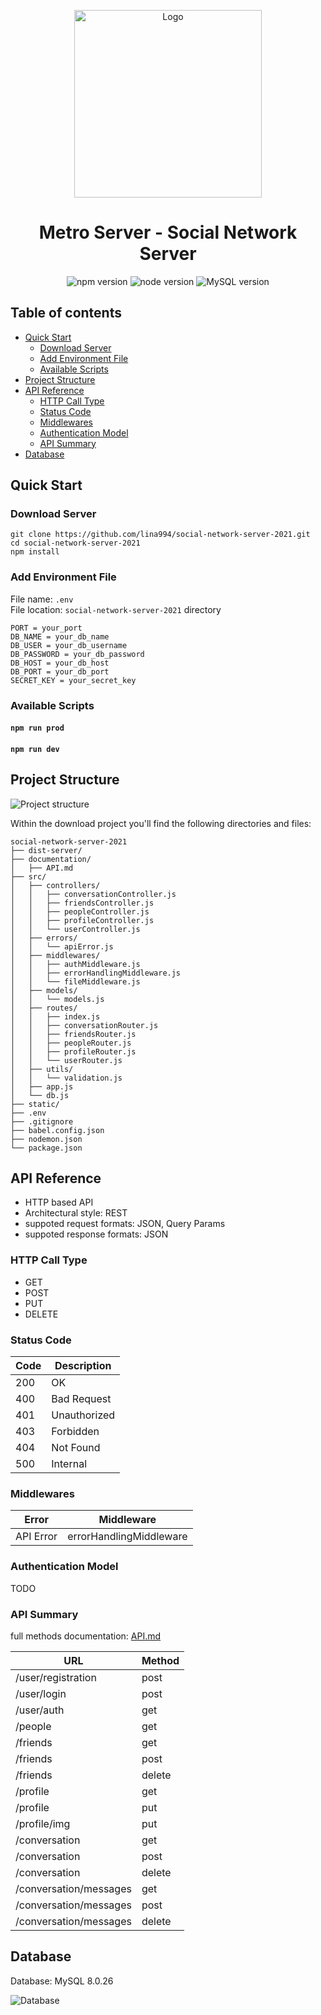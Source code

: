 
<p align="center">
  <img src="https://github.com/lina994/social-network-server-2021/blob/master/documentation/logo-server.svg?raw=true" alt="Logo" width="300"/>
</p>

<h1 align="center">
  Metro Server - Social Network Server
</h1>

<p align="center">
  <img src="https://shields.io/badge/npm-v6.14.10-blue" alt="npm version"/>
  <img src="https://img.shields.io/badge/node-14.15.4-blue" alt="node version"/>
  <img src="https://img.shields.io/badge/MySQL-8.0.26-blue" alt="MySQL version"/>
</p>


## Table of contents

- [Quick Start](#quick-start)
  - [Download Server](#download-server)
  - [Add Environment File](#add-environment-file)  
  - [Available Scripts](#available-scripts)
- [Project Structure](#project-structure)
- [API Reference](#api-reference)
  - [HTTP Call Type](#http-call-type)
  - [Status Code](#status-code)
  - [Middlewares](#middlewares)
  - [Authentication Model](#authentication-model)
  - [API Summary](#api-summary)
- [Database](#database)

## Quick Start

### Download Server

```
git clone https://github.com/lina994/social-network-server-2021.git
cd social-network-server-2021
npm install
```

### Add Environment File

File name: `.env`  
File location: `social-network-server-2021` directory

```
PORT = your_port
DB_NAME = your_db_name
DB_USER = your_db_username
DB_PASSWORD = your_db_password
DB_HOST = your_db_host
DB_PORT = your_db_port
SECRET_KEY = your_secret_key
```

### Available Scripts

#### `npm run prod`

#### `npm run dev`

## Project Structure

![Project structure](https://github.com/lina994/social-network-server-2021/blob/master/documentation/project_structure.png?raw=true "Project structure")

Within the download project you'll find the following directories and files:

```
social-network-server-2021
├── dist-server/
├── documentation/
│   ├── API.md
├── src/
│   ├── controllers/
│   │   ├── conversationController.js
│   │   ├── friendsController.js
│   │   ├── peopleController.js
│   │   ├── profileController.js
│   │   └── userController.js
│   ├── errors/
│   │   └── apiError.js
│   ├── middlewares/
│   │   ├── authMiddleware.js
│   │   ├── errorHandlingMiddleware.js
│   │   └── fileMiddleware.js
│   ├── models/
│   │   └── models.js
│   ├── routes/
│   │   ├── index.js
│   │   ├── conversationRouter.js
│   │   ├── friendsRouter.js
│   │   ├── peopleRouter.js
│   │   ├── profileRouter.js
│   │   └── userRouter.js
│   ├── utils/
│   │   └── validation.js
│   ├── app.js
│   └── db.js
├── static/
├── .env
├── .gitignore
├── babel.config.json
├── nodemon.json
└── package.json
```

## API Reference

- HTTP based API
- Architectural style: REST
- suppoted request formats: JSON, Query Params
- suppoted response formats: JSON

### HTTP Call Type

- GET
- POST
- PUT
- DELETE

### Status Code

| Code  | Description   |
| ----- | ------------- |
| 200   | OK            |
| 400   | Bad Request   |
| 401   | Unauthorized  |
| 403   | Forbidden     |
| 404   | Not Found     |
| 500   | Internal      |

### Middlewares

| Error       | Middleware              |
| ----------- | ----------------------- |
| API Error   | errorHandlingMiddleware |

### Authentication Model

TODO

### API Summary

full methods documentation: [API.md](https://github.com/lina994/social-network-server-2021/blob/master/documentation/API.md)


| URL                     | Method    |
| ----------------------- | --------- |
| /user/registration      | post      |
| /user/login             | post      |
| /user/auth              | get       |
| /people                 | get       |
| /friends                | get       |
| /friends                | post      |
| /friends                | delete    |
| /profile                | get       |
| /profile                | put       |
| /profile/img            | put       |
| /conversation           | get       |
| /conversation           | post      |
| /conversation           | delete    |
| /conversation/messages  | get       |
| /conversation/messages  | post      |
| /conversation/messages  | delete    |

## Database

Database: MySQL 8.0.26

![Database](https://github.com/lina994/social-network-server-2021/blob/master/documentation/db_sn.png?raw=true "Database")



